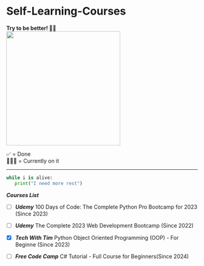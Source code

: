 ﻿# Self-Learning-Courses

<b>Try to be better! 🧗‍♂️</b><br>
<img src = "https://media.tenor.com/Og17a68bSrIAAAAM/best-fails-rock-climbing.gif" width = "300px">

 ✅ = Done<br>
 🏃🏻‍♂️ = Currently on it
 <hr>

 ```python
while i is alive:
    print("I need more rest")
```    
 
 ***Courses List***
- [ ] ***Udemy*** 100 Days of Code: The Complete Python Pro Bootcamp for 2023 (Since 2023)
- [ ] ***Udemy*** The Complete 2023 Web Development Bootcamp (Since 2022)
- [x] ***Tech With Tim*** Python Object Oriented Programming (OOP) - For Beginne (Since 2023)
- [ ] ***Free Code Camp*** C# Tutorial - Full Course for Beginners(Since 2024)


